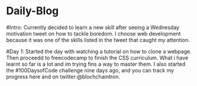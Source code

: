 # Daily-Blog

#Intro: 
Currently decided to learn a new skill after seeing a Wednesday motivation tweet on how to tackle boredom. I choose web development because it was one of the skills listed in the tweet that caught my attention. 

#Day 1: 
Started the day with watching a tutorial on how to clone a webpage. Then proceedd to freecodecamp to finish the CSS curriculum. What i have learnt so far is a lot and im trying fins a way to master them. I also started the #100DaysofCode challenge nine days ago, and you can track my progress here and on twitter:@blochchaintron.
